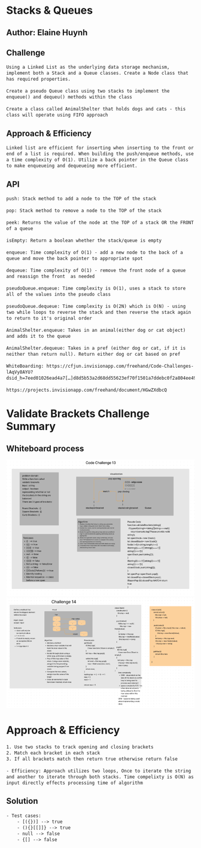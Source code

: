 # Stacks & Queues

## Author: Elaine Huynh

## Challenge

    Using a Linked List as the underlying data storage mechanism, implement both a Stack and a Queue classes. Create a Node class that has required properties.

    Create a pseudo Queue class using two stacks to implement the enqueue() and dequeu() methods within the class

    Create a class called AnimalShelter that holds dogs and cats - this class will operate using FIFO approach


## Approach & Efficiency

    Linked list are efficient for inserting when inserting to the front or end of a list is required. When building the push/enqueue methods, use a time complexity of O(1). Utilize a back pointer in the Queue class to make enqueueing and dequeueing more efficient.

## API

    push: Stack method to add a node to the TOP of the stack

    pop: Stack method to remove a node to the TOP of the stack

    peek: Returns the value of the node at the TOP of a stack OR the FRONT of a queue

    isEmpty: Return a boolean whether the stack/queue is empty

    enqueue: Time complexity of O(1) - add a new node to the back of a queue and move the back pointer to appropriate spot

    dequeue: Time complexity of O(1) - remove the front node of a queue and reassign the front  as needed

    pseudoQueue.enqueue: Time complexity is O(1), uses a stack to store all of the values into the pseudo class

    pseudoQueue.dequeue: Time complexity is O(2N) which is O(N) - using two while loops to reverse the stack and then reverse the stack again to return to it's original order

    AnimalShelter.enqueue: Takes in an animal(either dog or cat object) and adds it to the queue

    AnimalShelter.dequeue: Takes in a pref (either dog or cat, if it is neither than return null). Return either dog or cat based on pref 

    WhiteBoarding: https://cfjun.invisionapp.com/freehand/Code-Challenges-lAqVy8AYU?dsid_h=7eed01026ead4a7[…]d8d5b53a2d68dd55623ef70f1501a7ddebc0f2a804ee49b2e2a5ae5ffb

    https://projects.invisionapp.com/freehand/document/HGwZXdbcQ
    
# Validate Brackets Challenge Summary

## Whiteboard process
![WHITEBOARD Code Challenge 13](./assets/codechallenge-13.png)
![WHITEBOARD Code Challenge 14](./assets/codechallenge14.png)


# Approach & Efficiency
    1. Use two stacks to track opening and closing brackets
    2. Match each bracket in each stack
    3. If all brackets match then return true otherwise return false

    - Efficiency: Approach utilizes two loops, Once to iterate the string and another to iterate through both stacks. Time compelixty is O(N) as input directly effects processing time of algorithm

## Solution
    - Test cases:
        - [({})] --> true
        - (){}[[]]} --> true
        - null --> false
        - {[] --> false
